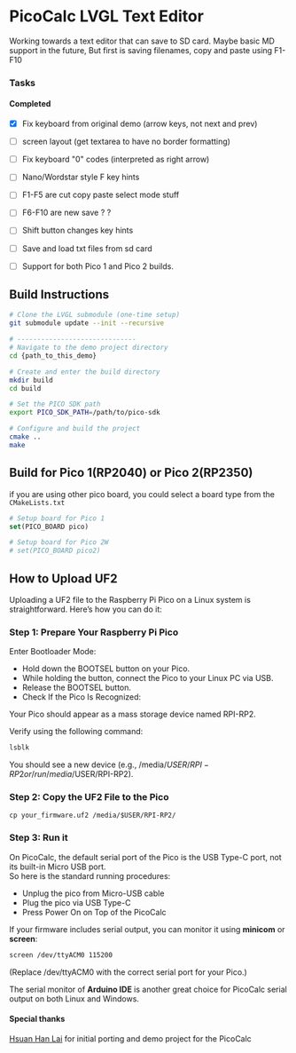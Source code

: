 # PicoCalc LVGL Text Editor

Working towards a text editor that can save to SD card. Maybe basic MD support in the future, But first is saving filenames, copy and paste using F1-F10


### Tasks
#### Completed
- [x] Fix keyboard from original demo (arrow keys, not next and prev)
- [ ] screen layout (get textarea to have no border formatting)
- [ ] Fix keyboard "0" codes (interpreted as right arrow)
- [ ] Nano/Wordstar style F key hints
- [ ] F1-F5 are cut copy paste select mode stuff
- [ ] F6-F10 are new save ? ?
- [ ] Shift button changes key hints
- [ ] Save and load txt files from sd card
- [ ] Support for both Pico 1 and Pico 2 builds.


## Build Instructions
```bash
# Clone the LVGL submodule (one-time setup)
git submodule update --init --recursive

# ------------------------------
# Navigate to the demo project directory
cd {path_to_this_demo}

# Create and enter the build directory
mkdir build
cd build

# Set the PICO SDK path
export PICO_SDK_PATH=/path/to/pico-sdk

# Configure and build the project
cmake ..
make
```


## Build for Pico 1(RP2040) or Pico 2(RP2350)
if you are using other pico board, you could select a board type from the `CMakeLists.txt`

```cmake
# Setup board for Pico 1
set(PICO_BOARD pico)

# Setup board for Pico 2W
# set(PICO_BOARD pico2)
```

## How to Upload UF2 

Uploading a UF2 file to the Raspberry Pi Pico on a Linux system is straightforward. Here’s how you can do it:

### Step 1: Prepare Your Raspberry Pi Pico
Enter Bootloader Mode:

- Hold down the BOOTSEL button on your Pico.
- While holding the button, connect the Pico to your Linux PC via USB.
- Release the BOOTSEL button.
- Check If the Pico Is Recognized:

Your Pico should appear as a mass storage device named RPI-RP2.

Verify using the following command:

```bash
lsblk
```

You should see a new device (e.g., /media/$USER/RPI-RP2 or /run/media/$USER/RPI-RP2).

### Step 2: Copy the UF2 File to the Pico
```
cp your_firmware.uf2 /media/$USER/RPI-RP2/
```

### Step 3: Run it
On PicoCalc, the default serial port of the Pico is the USB Type-C port, not its built-in Micro USB port.  
So here is the standard running procedures: 

- Unplug the pico from Micro-USB cable
- Plug the pico via USB Type-C
- Press Power On on Top of the PicoCalc


If your firmware includes serial output, you can monitor it using **minicom** or **screen**:   
```bash
screen /dev/ttyACM0 115200
```

(Replace /dev/ttyACM0 with the correct serial port for your Pico.)  

The serial monitor of **Arduino IDE** is another great choice for PicoCalc serial output on both Linux and Windows.


#### Special thanks
[Hsuan Han Lai](https://github.com/adwuard) for initial porting and demo project for the PicoCalc 
